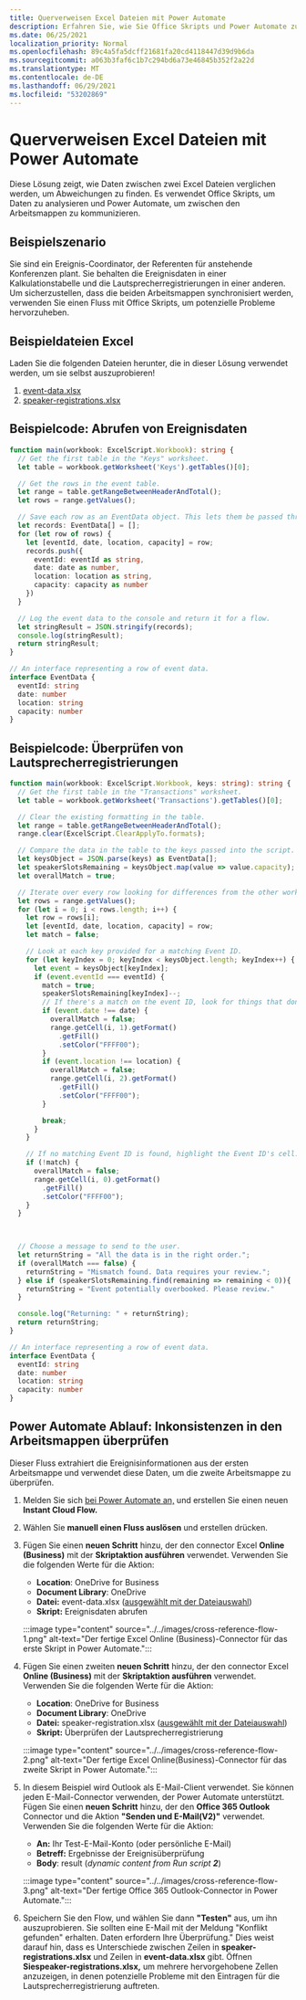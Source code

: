 ```yaml
---
title: Querverweisen Excel Dateien mit Power Automate
description: Erfahren Sie, wie Sie Office Skripts und Power Automate zum Querverweisen und Formatieren einer Excel Datei verwenden.
ms.date: 06/25/2021
localization_priority: Normal
ms.openlocfilehash: 89c4a5fa5dcff21681fa20cd4118447d39d9b6da
ms.sourcegitcommit: a063b3faf6c1b7c294bd6a73e46845b352f2a22d
ms.translationtype: MT
ms.contentlocale: de-DE
ms.lasthandoff: 06/29/2021
ms.locfileid: "53202869"
---
```

# <a name="cross-reference-excel-files-with-power-automate"></a>Querverweisen Excel Dateien mit Power Automate

Diese Lösung zeigt, wie Daten zwischen zwei Excel Dateien verglichen werden, um Abweichungen zu finden. Es verwendet Office Skripts, um Daten zu analysieren und Power Automate, um zwischen den Arbeitsmappen zu kommunizieren.

## <a name="example-scenario"></a>Beispielszenario

Sie sind ein Ereignis-Coordinator, der Referenten für anstehende Konferenzen plant. Sie behalten die Ereignisdaten in einer Kalkulationstabelle und die Lautsprecherregistrierungen in einer anderen. Um sicherzustellen, dass die beiden Arbeitsmappen synchronisiert werden, verwenden Sie einen Fluss mit Office Skripts, um potenzielle Probleme hervorzuheben.

## <a name="sample-excel-files"></a>Beispieldateien Excel

Laden Sie die folgenden Dateien herunter, die in dieser Lösung verwendet werden, um sie selbst auszuprobieren!

1. <a href="event-data.xlsx">event-data.xlsx</a>
1. <a href="speaker-registrations.xlsx">speaker-registrations.xlsx</a>

## <a name="sample-code-get-event-data"></a>Beispielcode: Abrufen von Ereignisdaten

```TypeScript
function main(workbook: ExcelScript.Workbook): string {
  // Get the first table in the "Keys" worksheet.
  let table = workbook.getWorksheet('Keys').getTables()[0];

  // Get the rows in the event table.
  let range = table.getRangeBetweenHeaderAndTotal();
  let rows = range.getValues();

  // Save each row as an EventData object. This lets them be passed through Power Automate.
  let records: EventData[] = [];
  for (let row of rows) {
    let [eventId, date, location, capacity] = row;
    records.push({
      eventId: eventId as string,
      date: date as number,
      location: location as string,
      capacity: capacity as number
    })
  }

  // Log the event data to the console and return it for a flow.
  let stringResult = JSON.stringify(records);
  console.log(stringResult);
  return stringResult;
}

// An interface representing a row of event data.
interface EventData {
  eventId: string
  date: number
  location: string
  capacity: number
}
```

## <a name="sample-code-validate-speaker-registrations"></a>Beispielcode: Überprüfen von Lautsprecherregistrierungen

```TypeScript
function main(workbook: ExcelScript.Workbook, keys: string): string {
  // Get the first table in the "Transactions" worksheet.
  let table = workbook.getWorksheet('Transactions').getTables()[0];

  // Clear the existing formatting in the table.
  let range = table.getRangeBetweenHeaderAndTotal();
  range.clear(ExcelScript.ClearApplyTo.formats);

  // Compare the data in the table to the keys passed into the script.
  let keysObject = JSON.parse(keys) as EventData[];
  let speakerSlotsRemaining = keysObject.map(value => value.capacity);
  let overallMatch = true;

  // Iterate over every row looking for differences from the other worksheet.
  let rows = range.getValues();
  for (let i = 0; i < rows.length; i++) {
    let row = rows[i];
    let [eventId, date, location, capacity] = row;
    let match = false;

    // Look at each key provided for a matching Event ID.
    for (let keyIndex = 0; keyIndex < keysObject.length; keyIndex++) {
      let event = keysObject[keyIndex];
      if (event.eventId === eventId) {
        match = true;
        speakerSlotsRemaining[keyIndex]--;
        // If there's a match on the event ID, look for things that don't match and highlight them.
        if (event.date !== date) {
          overallMatch = false;
          range.getCell(i, 1).getFormat()
            .getFill()
            .setColor("FFFF00");
        }
        if (event.location !== location) {
          overallMatch = false;
          range.getCell(i, 2).getFormat()
            .getFill()
            .setColor("FFFF00");
        }

        break;
      }
    }

    // If no matching Event ID is found, highlight the Event ID's cell.
    if (!match) {
      overallMatch = false;
      range.getCell(i, 0).getFormat()
        .getFill()
        .setColor("FFFF00");
    }
  }

  

  // Choose a message to send to the user.
  let returnString = "All the data is in the right order.";
  if (overallMatch === false) {
    returnString = "Mismatch found. Data requires your review.";
  } else if (speakerSlotsRemaining.find(remaining => remaining < 0)){
    returnString = "Event potentially overbooked. Please review."
  }

  console.log("Returning: " + returnString);
  return returnString;
}

// An interface representing a row of event data.
interface EventData {
  eventId: string
  date: number
  location: string
  capacity: number
}
```

## <a name="power-automate-flow-check-for-inconsistencies-across-the-workbooks"></a>Power Automate Ablauf: Inkonsistenzen in den Arbeitsmappen überprüfen

Dieser Fluss extrahiert die Ereignisinformationen aus der ersten Arbeitsmappe und verwendet diese Daten, um die zweite Arbeitsmappe zu überprüfen.

1. Melden Sie sich [bei Power Automate an,](https://flow.microsoft.com) und erstellen Sie einen neuen **Instant Cloud Flow.**
1. Wählen Sie **manuell einen Fluss auslösen** und erstellen drücken. 
1. Fügen Sie einen **neuen Schritt** hinzu, der den connector Excel **Online (Business)** mit der **Skriptaktion ausführen** verwendet. Verwenden Sie die folgenden Werte für die Aktion:
    * **Location**: OneDrive for Business
    * **Document Library**: OneDrive
    * **Datei:** event-data.xlsx ([ausgewählt mit der Dateiauswahl](../../testing/power-automate-troubleshooting.md#select-workbooks-with-the-file-browser-control))
    * **Skript:** Ereignisdaten abrufen

    :::image type="content" source="../../images/cross-reference-flow-1.png" alt-text="Der fertige Excel Online (Business)-Connector für das erste Skript in Power Automate.":::

1. Fügen Sie einen zweiten **neuen Schritt** hinzu, der den connector Excel **Online (Business)** mit der **Skriptaktion ausführen** verwendet. Verwenden Sie die folgenden Werte für die Aktion:
    * **Location**: OneDrive for Business
    * **Document Library**: OneDrive
    * **Datei:** speaker-registration.xlsx ([ausgewählt mit der Dateiauswahl](../../testing/power-automate-troubleshooting.md#select-workbooks-with-the-file-browser-control))
    * **Skript:** Überprüfen der Lautsprecherregistrierung

    :::image type="content" source="../../images/cross-reference-flow-2.png" alt-text="Der fertige Excel Online(Business)-Connector für das zweite Skript in Power Automate.":::
1. In diesem Beispiel wird Outlook als E-Mail-Client verwendet. Sie können jeden E-Mail-Connector verwenden, der Power Automate unterstützt. Fügen Sie einen **neuen Schritt** hinzu, der den **Office 365 Outlook** Connector und die Aktion **"Senden und E-Mail(V2)"** verwendet. Verwenden Sie die folgenden Werte für die Aktion:
    * **An:** Ihr Test-E-Mail-Konto (oder persönliche E-Mail)
    * **Betreff:** Ergebnisse der Ereignisüberprüfung
    * **Body**: result (_dynamic content from Run script **2**_)

    :::image type="content" source="../../images/cross-reference-flow-3.png" alt-text="Der fertige Office 365 Outlook-Connector in Power Automate.":::
1. Speichern Sie den Flow, und wählen Sie dann **"Testen"** aus, um ihn auszuprobieren. Sie sollten eine E-Mail mit der Meldung "Konflikt gefunden" erhalten. Daten erfordern Ihre Überprüfung." Dies weist darauf hin, dass es Unterschiede zwischen Zeilen in **speaker-registrations.xlsx** und Zeilen in **event-data.xlsx** gibt. Öffnen **Siespeaker-registrations.xlsx,** um mehrere hervorgehobene Zellen anzuzeigen, in denen potenzielle Probleme mit den Eintragen für die Lautsprecherregistrierung auftreten.
